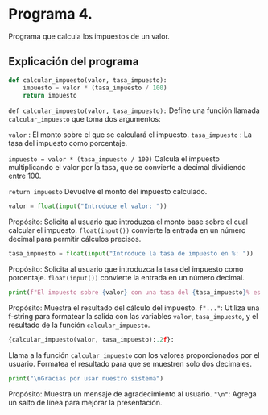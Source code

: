# Programa 4. 
Programa que calcula los impuestos de un valor.
## Explicación del programa 
```python
def calcular_impuesto(valor, tasa_impuesto):
    impuesto = valor * (tasa_impuesto / 100)
    return impuesto
```
`def calcular_impuesto(valor, tasa_impuesto):` Define una función llamada `calcular_impuesto` que toma dos argumentos:

`valor` : El monto sobre el que se calculará el impuesto.
`tasa_impuesto` : La tasa del impuesto como porcentaje.

`impuesto = valor * (tasa_impuesto / 100)` Calcula el impuesto multiplicando el valor por la tasa, que se convierte a decimal dividiendo entre 100.

`return impuesto` Devuelve el monto del impuesto calculado.

```python
valor = float(input("Introduce el valor: "))
```
Propósito: Solicita al usuario que introduzca el monto base sobre el cual calcular el impuesto. `float(input())` convierte la entrada en un número decimal para permitir cálculos precisos.

```python
tasa_impuesto = float(input("Introduce la tasa de impuesto en %: "))
```
Propósito: Solicita al usuario que introduzca la tasa del impuesto como porcentaje. `float(input())` convierte la entrada en un número decimal.

```python
print(f"El impuesto sobre {valor} con una tasa del {tasa_impuesto}% es: {calcular_impuesto(valor, tasa_impuesto):.2f}")
```
Propósito: Muestra el resultado del cálculo del impuesto.
`f"..."`: Utiliza una f-string para formatear la salida con las variables `valor`, `tasa_impuesto`, y el resultado de la función `calcular_impuesto`.

```python
{calcular_impuesto(valor, tasa_impuesto):.2f}:
```
Llama a la función `calcular_impuesto` con los valores proporcionados por el usuario. Formatea el resultado para que se muestren solo dos decimales.

```python
print("\nGracias por usar nuestro sistema")
```
Propósito: Muestra un mensaje de agradecimiento al usuario. `"\n"`: Agrega un salto de línea para mejorar la presentación.
